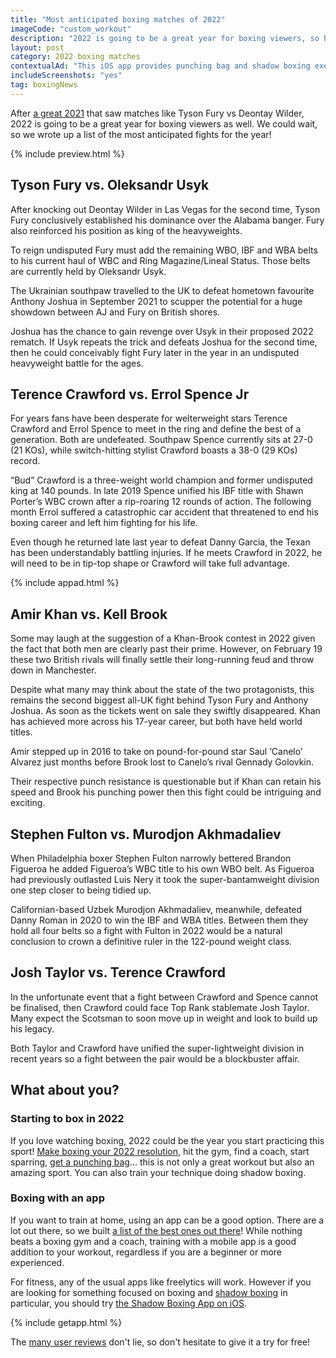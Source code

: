 ```yaml
---
title: "Most anticipated boxing matches of 2022"
imageCode: "custom_workout"
description: "2022 is going to be a great year for boxing viewers, so here is our list of the most anticipated fights for the year!"
layout: post
category: 2022 boxing matches
contextualAd: "This iOS app provides punching bag and shadow boxing exercises. Follow the app's instructions as it calls out punches!"
includeScreenshots: "yes"
tag: boxingNews
---
```


After [a great 2021](/best-boxing-matches-2021/) that saw matches like Tyson Fury vs Deontay Wilder, 2022 is going to be a great year for boxing viewers as well. We could wait, so we wrote up a list of the most anticipated fights for the year!

{% include preview.html %}

## Tyson Fury vs. Oleksandr Usyk

After knocking out Deontay Wilder in Las Vegas for the second time, Tyson Fury conclusively established his dominance over the Alabama banger. Fury also reinforced his position as king of the heavyweights.

To reign undisputed Fury must add the remaining WBO, IBF and WBA belts to his current haul of WBC and Ring Magazine/Lineal Status. Those belts are currently held by Oleksandr Usyk. 

The Ukrainian southpaw travelled to the UK to defeat hometown favourite Anthony Joshua in September 2021 to scupper the potential for a huge showdown between AJ and Fury on British shores.

Joshua has the chance to gain revenge over Usyk in their proposed 2022 rematch. If Usyk repeats the trick and defeats Joshua for the second time, then he could conceivably fight Fury later in the year in an undisputed heavyweight battle for the ages.

## Terence Crawford vs. Errol Spence Jr

For years fans have been desperate for welterweight stars Terence Crawford and Errol Spence to meet in the ring and define the best of a generation. Both are undefeated. Southpaw Spence currently sits at 27-0 (21 KOs), while switch-hitting stylist Crawford boasts a 38-0 (29 KOs) record.

“Bud” Crawford is a three-weight world champion and former undisputed king at 140 pounds. In late 2019 Spence unified his IBF title with Shawn Porter’s WBC crown after a rip-roaring 12 rounds of action. The following month Errol suffered a catastrophic car accident that threatened to end his boxing career and left him fighting for his life.

Even though he returned late last year to defeat Danny Garcia, the Texan has been understandably battling injuries. If he meets Crawford in 2022, he will need to be in tip-top shape or Crawford will take full advantage. 

{% include appad.html %}

## Amir Khan vs. Kell Brook

Some may laugh at the suggestion of a Khan-Brook contest in 2022 given the fact that both men are clearly past their prime. However, on February 19 these two British rivals will finally settle their long-running feud and throw down in Manchester.

Despite what many may think about the state of the two protagonists, this remains the second biggest all-UK fight behind Tyson Fury and Anthony Joshua. As soon as the tickets went on sale they swiftly disappeared. Khan has achieved more across his 17-year career, but both have held world titles. 

Amir stepped up in 2016 to take on pound-for-pound star Saul ‘Canelo’ Alvarez just months before Brook lost to Canelo’s rival Gennady Golovkin. 

Their respective punch resistance is questionable but if Khan can retain his speed and Brook his punching power then this fight could be intriguing and exciting.

## Stephen Fulton vs. Murodjon Akhmadaliev

When Philadelphia boxer Stephen Fulton narrowly bettered Brandon Figueroa he added Figueroa’s WBC title to his own WBO belt. As Figueroa had previously outlasted Luis Nery it took the super-bantamweight division one step closer to being tidied up.

Californian-based Uzbek Murodjon Akhmadaliev, meanwhile, defeated Danny Roman in 2020 to win the IBF and WBA titles. Between them they hold all four belts so a fight with Fulton in 2022 would be a natural conclusion to crown a definitive ruler in the 122-pound weight class.

## Josh Taylor vs. Terence Crawford

In the unfortunate event that a fight between Crawford and Spence cannot be finalised, then Crawford could face Top Rank stablemate Josh Taylor. Many expect the Scotsman to soon move up in weight and look to build up his legacy.

Both Taylor and Crawford have unified the super-lightweight division in recent years so a fight between the pair would be a blockbuster affair.

## What about you?

### Starting to box in 2022

If you love watching boxing, 2022 could be the year you start practicing this sport! [Make boxing your 2022 resolution](/start-boxing-in-2022/), hit the gym, find a coach, start sparring, [get a punching bag](/heavy-bag-in-boxing/)... this is not only a great workout but also an amazing sport. You can also train your technique doing shadow boxing.

### Boxing with an app

If you want to train at home, using an app can be a good option. There are a lot out there, so we built [a list of the best ones out there](/best-ios-boxing-apps-in-2022/)! While nothing beats a boxing gym and a coach, training with a mobile app is a good addition to your workout, regardless if you are a beginner or more experienced.

For fitness, any of the usual apps like freelytics will work. However if you are looking for something focused on boxing and [shadow boxing](/importance-of-shadow-boxing/) in particular, you should try [the Shadow Boxing App on iOS](https://apps.apple.com/app/shadow-boxing-workout/id1510911574).

{% include getapp.html %}

The [many user reviews](/reviews) don't lie, so don't hesitate to give it a try for free!
